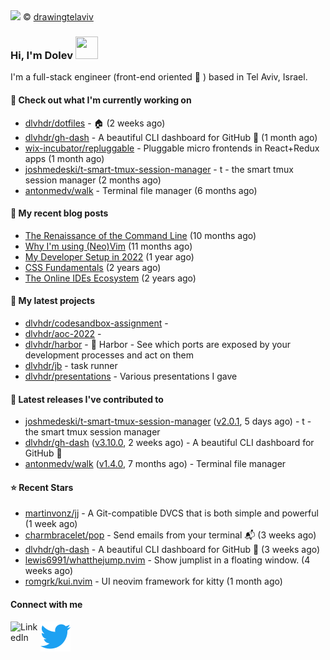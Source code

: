 <img src="https://user-images.githubusercontent.com/6196971/205364459-63d54329-d28a-403f-ac06-3baeb4685b46.jpg" />
© <a href="https://www.instagram.com/drawingtelaviv/">drawingtelaviv</a>

### Hi, I'm Dolev <img width="36px" height="36px" src="https://user-images.githubusercontent.com/1303154/88677602-1635ba80-d120-11ea-84d8-d263ba5fc3c0.gif" />

I'm a full-stack engineer (front-end oriented :rainbow: ) based in Tel Aviv, Israel.

#### 👷 Check out what I'm currently working on

- [dlvhdr/dotfiles](https://github.com/dlvhdr/dotfiles) - 🏠 (2 weeks ago)
- [dlvhdr/gh-dash](https://github.com/dlvhdr/gh-dash) - A beautiful CLI dashboard for GitHub 🚀  (1 month ago)
- [wix-incubator/repluggable](https://github.com/wix-incubator/repluggable) - Pluggable micro frontends in React&#43;Redux apps (1 month ago)
- [joshmedeski/t-smart-tmux-session-manager](https://github.com/joshmedeski/t-smart-tmux-session-manager) - t - the smart tmux session manager (2 months ago)
- [antonmedv/walk](https://github.com/antonmedv/walk) - Terminal file manager (6 months ago)

#### 📜 My recent blog posts

- [The Renaissance of the Command Line](https://dlvhdr.me/posts/the-renaissance-of-the-command-line) (10 months ago)
- [Why I&#39;m using (Neo)Vim](https://dlvhdr.me/posts/why-im-using-vim) (11 months ago)
- [My Developer Setup in 2022](https://dlvhdr.me/posts/dev-setup) (1 year ago)
- [CSS Fundamentals](https://dlvhdr.me/posts/css-fundamentals) (2 years ago)
- [The Online IDEs Ecosystem](https://dlvhdr.me/posts/online-ides-ecosystem) (2 years ago)

#### 🌱 My latest projects

- [dlvhdr/codesandbox-assignment](https://github.com/dlvhdr/codesandbox-assignment) - 
- [dlvhdr/aoc-2022](https://github.com/dlvhdr/aoc-2022) - 
- [dlvhdr/harbor](https://github.com/dlvhdr/harbor) - 🚢 Harbor - See which ports are exposed by your development processes and act on them
- [dlvhdr/jb](https://github.com/dlvhdr/jb) - task runner
- [dlvhdr/presentations](https://github.com/dlvhdr/presentations) - Various presentations I gave

#### 🔭 Latest releases I've contributed to

- [joshmedeski/t-smart-tmux-session-manager](https://github.com/joshmedeski/t-smart-tmux-session-manager) ([v2.0.1](https://github.com/joshmedeski/t-smart-tmux-session-manager/releases/tag/v2.0.1), 5 days ago) - t - the smart tmux session manager
- [dlvhdr/gh-dash](https://github.com/dlvhdr/gh-dash) ([v3.10.0](https://github.com/dlvhdr/gh-dash/releases/tag/v3.10.0), 2 weeks ago) - A beautiful CLI dashboard for GitHub 🚀 
- [antonmedv/walk](https://github.com/antonmedv/walk) ([v1.4.0](https://github.com/antonmedv/walk/releases/tag/v1.4.0), 7 months ago) - Terminal file manager

#### ⭐ Recent Stars

- [martinvonz/jj](https://github.com/martinvonz/jj) - A Git-compatible DVCS that is both simple and powerful (1 week ago)
- [charmbracelet/pop](https://github.com/charmbracelet/pop) - Send emails from your terminal 📬 (3 weeks ago)
- [dlvhdr/gh-dash](https://github.com/dlvhdr/gh-dash) - A beautiful CLI dashboard for GitHub 🚀  (3 weeks ago)
- [lewis6991/whatthejump.nvim](https://github.com/lewis6991/whatthejump.nvim) - Show jumplist in a floating window. (4 weeks ago)
- [romgrk/kui.nvim](https://github.com/romgrk/kui.nvim) - UI neovim framework for kitty (1 month ago)

#### Connect with me

[<img align="left" alt="LinkedIn" width="48px" src="https://camo.githubusercontent.com/c8a9c5b414cd812ad6a97a46c29af67239ddaeae08c41724ff7d945fb4c047e5/68747470733a2f2f6564656e742e6769746875622e696f2f537570657254696e7949636f6e732f696d616765732f7376672f6c696e6b6564696e2e737667" />][linkedin]

[<img align="left" alt="Twitter" width="48px" src="icons/twitter.svg" />][twitter]

[linkedin]: https://www.linkedin.com/in/dolev-hadar/
[twitter]: https://twitter.com/elys1um

